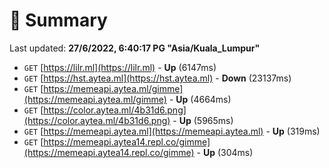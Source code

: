 # 📖 Summary
Last updated: **27/6/2022, 6:40:17 PG "Asia/Kuala_Lumpur"**

- `GET` [https://lilr.ml](https://lilr.ml) - **Up** (6147ms)
- `GET` [https://hst.aytea.ml](https://hst.aytea.ml) - **Down** (23137ms)
- `GET` [https://memeapi.aytea.ml/gimme](https://memeapi.aytea.ml/gimme) - **Up** (4664ms)
- `GET` [https://color.aytea.ml/4b31d6.png](https://color.aytea.ml/4b31d6.png) - **Up** (5965ms)
- `GET` [https://memeapi.aytea.ml](https://memeapi.aytea.ml) - **Up** (319ms)
- `GET` [https://memeapi.aytea14.repl.co/gimme](https://memeapi.aytea14.repl.co/gimme) - **Up** (304ms)
